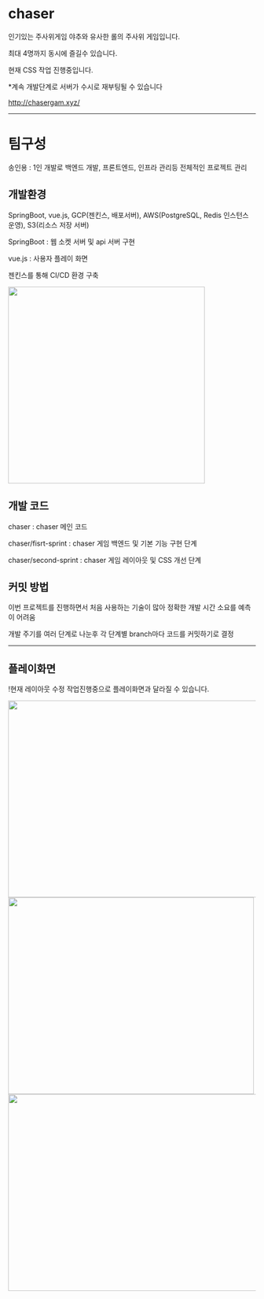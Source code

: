 # chaser

인기있는 주사위게임 야추와 유사한 롤의 주사위 게임입니다.

최대 4명까지 동시에 즐길수 있습니다.

현재 CSS 작업 진행중입니다.

*계속 개발단계로 서버가 수시로 재부팅될 수 있습니다

http://chasergam.xyz/

----------------------------------
# 팀구성

송인용 : 1인 개발로 백엔드 개발, 프론트엔드, 인프라 관리등 전체적인 프로젝트 관리

## 개발환경
SpringBoot, vue.js, GCP(젠킨스, 배포서버), AWS(PostgreSQL, Redis 인스턴스 운영), S3(리소스 저장 서버)

SpringBoot : 웹 소켓 서버 및 api 서버 구현

vue.js : 사용자 플레이 화면

젠킨스를 통해 CI/CD 환경 구축

<img src=https://user-images.githubusercontent.com/30370933/189252036-9ca542b0-c05c-4526-b01e-edc712fbbd71.PNG width="400" height="400">

## 개발 코드

chaser : chaser 메인 코드

chaser/fisrt-sprint : chaser 게임 백엔드 및 기본 기능 구현 단계

chaser/second-sprint : chaser 게임 레이아웃 및 CSS 개선 단계

## 커밋 방법
이번 프로젝트를 진행하면서 처음 사용하는 기술이 많아 정확한 개발 시간 소요를 예측이 어려움

개발 주기를 여러 단계로 나눈후 각 단계별 branch마다 코드를 커밋하기로 결정 

---------------------------------

## 플레이화면

!현재 레이아웃 수정 작업진행중으로 플레이화면과 달라질 수 있습니다.

<img src=https://user-images.githubusercontent.com/30370933/189251294-2f9efb7b-c530-48d1-96f5-72d03d242a59.png width="600" height="400">
<img src=https://user-images.githubusercontent.com/30370933/189251293-98915427-c02f-46c1-af1e-b1779bee6ba4.png width="500" height="400">
<img src=https://user-images.githubusercontent.com/30370933/189251306-0269c51a-371b-451c-8a49-5acd9c1d083e.png
 width="600" height="400">



